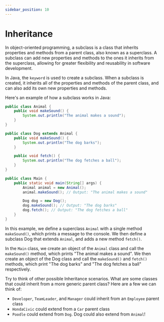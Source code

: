 ```yaml
---
sidebar_position: 10
---
```


# Inheritance

In object-oriented programming, a subclass is a class that inherits properties and methods from a parent class, also known as a superclass. A subclass can add new properties and methods to the ones it inherits from the superclass, allowing for greater flexibility and reusability in software development.

In Java, the `keyword` is used to create a subclass. When a subclass is created, it inherits all of the properties and methods of the parent class, and can also add its own new properties and methods.

Here's an example of how a subclass works in Java:

```java
public class Animal {
    public void makeSound() {
        System.out.println("The animal makes a sound");
    }
}

public class Dog extends Animal {
    public void makeSound() {
        System.out.println("The dog barks");
    }

    public void fetch() {
        System.out.println("The dog fetches a ball");
    }
}

public class Main {
    public static void main(String[] args) {
        Animal animal = new Animal();
        animal.makeSound(); // Output: "The animal makes a sound"

        Dog dog = new Dog();
        dog.makeSound(); // Output: "The dog barks"
        dog.fetch(); // Output: "The dog fetches a ball"
    }
}
```

In this example, we define a superclass `Animal` with a single method `makeSound()`, which prints a message to the console. We then define a subclass Dog that extends `Animal`, and adds a new method `fetch()`.

In the `Main` class, we create an object of the `Animal` class and call the `makeSound()` method, which prints "The animal makes a sound". We then create an object of the Dog class and call the `makeSound()` and `fetch()` methods, which print "The dog barks" and "The dog fetches a ball" respectively.

Try to think of other possible Inheritance scenarios. What are some classes that could inherit from a more generic parent class? Here are a few we can think of:

- `Developer`, `TeamLeader`, and `Manager` could inherit from an `Employee` parent class
- `HondaCivic` could extend from a `Car` parent class
- `Poodle` could extend from `Dog`. Dog could also extend from `Animal`!
